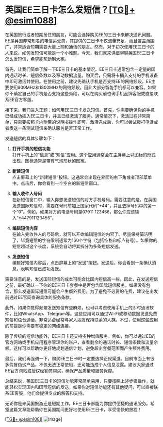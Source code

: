 # 英国EE三日卡怎么发短信？[[TG💪+ @esim1088](https://t.me/s/esim1088)]

在英国旅行或者短期居住的朋友，可能会选择购买EE的三日卡来解决通讯问题。EE是英国非常知名的电信运营商，其提供的三日卡不仅流量充足，而且覆盖范围广，非常适合短期需要大量上网和通话的朋友。然而，对于初次使用EE三日卡的人来说，如何发短信可能是一个小难题。今天，我们就来详细聊聊英国EE三日卡怎么发短信，希望能帮助到大家。

首先，让我们简单了解一下EE三日卡的基本情况。EE三日卡通常包含一定量的国内通话时长、短信条数以及移动数据流量。购买后，只需将卡插入支持的手机设备中即可激活并使用。在使用之前，建议先确认手机是否支持EE的网络频段。EE主要使用900MHz和1800MHz的网络频段，因此大部分智能手机都可以兼容。如果你不确定自己的手机是否支持这些频段，可以在购买前咨询手机品牌客服或直接联系EE官方客服。

接下来，我们进入正题：如何用EE三日卡发送短信。首先，你需要确保你的手机已经成功插入EE三日卡，并且已经激活了服务。通常情况下，激活过程非常简单，只需要按照卡内附带的说明书操作即可。激活完成后，你可以尝试拨打电话或者发送一条测试短信来确认服务是否正常工作。

发送短信的具体步骤如下：

1. **打开手机的短信功能**  
   打开手机上的“信息”或“短信”应用。这个应用通常会在主屏幕上以图标的形式出现，图标通常是带有气泡形状的图案。

2. **新建短信**  
   点击屏幕上的“新建短信”按钮。这通常会出现在界面的右下角或者顶部菜单中。点击后，你会看到一个空白的新短信窗口。

3. **输入收件人号码**  
   在新短信窗口中，输入你想发送短信的对方手机号码。需要注意的是，在英国发送国际短信时，需要在号码前加上国家代码“+44”，并且去掉号码中的第一个“0”。例如，如果对方的电话号码是07911 123456，那么你应该输入“+447911123456”。

4. **编辑短信内容**  
   在输入完收件人的号码后，就可以开始编辑短信的内容了。尽量保持简洁明了，毕竟短信的字符限制通常为160个字符（包括空格和标点符号）。如果你的短信超过这个长度，系统会自动将其拆分为多条短信发送。

5. **发送短信**  
   编辑好短信内容后，点击屏幕上的“发送”按钮。发送后，你会看到一条确认消息，表明短信已成功发送。

需要注意的是，发送国际短信的成本可能会比国内短信高一些。因此，在发送短信之前，最好确认一下你的EE三日卡套餐中是否包含国际短信服务。如果没有包含，那么发送国际短信可能会产生额外费用。为了避免不必要的花费，建议在出发前通过EE官网查询具体的服务条款。

此外，如果你觉得频繁发送短信有些麻烦，也可以考虑使用手机上的即时通讯软件，比如WhatsApp、Telegram等。这些应用可以通过Wi-Fi或移动数据发送免费短信和语音通话，非常适合经常与家人朋友保持联系的人群。不过，使用这些应用的前提是你需要有稳定的网络连接。

除了传统的短信功能外，EE三日卡还支持多种增值服务。例如，你可以通过EE的官方网站或手机应用程序管理你的账户，查看剩余的通话时长、短信条数和流量余额。这样可以帮助你更好地规划通信计划，避免超出套餐范围而产生额外费用。

最后，我们再强调一下，购买EE三日卡时一定要选择正规渠道。目前市面上有很多假冒伪劣产品，不仅无法正常使用，还可能造成个人信息泄露。建议大家通过EE官方网站或授权经销商购买，确保产品质量和服务保障。

总结来说，英国EE三日卡的短信功能非常简单易用，只要按照上述步骤操作，就能轻松实现国内和国际短信的发送。如果你对短信功能还有其他疑问，可以直接联系EE客服，他们会提供专业的解答和支持。

无论你是来英国旅游还是短期工作，EE三日卡都能为你提供便捷的通讯服务。希望这篇文章能帮助你在英国期间更好地使用EE三日卡，享受愉快的旅程！

[[TG💪+ @esim1088](https://t.me/s/esim1088) ![Image](https://i.postimg.cc/4NQfJmqS/Snipaste-2025-05-13-00-14-12.png)]